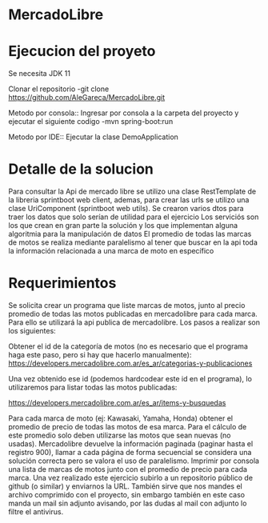 # MercadoLibre

# Ejecucion del proyeto
Se necesita JDK 11

Clonar el repositorio 
-git clone https://github.com/AleGareca/MercadoLibre.git

Metodo por consola::
Ingresar por consola a la carpeta del proyecto y ejecutar el siguiente codigo
-mvn spring-boot:run

Metodo por IDE::
Ejecutar la clase DemoApplication
# Detalle de la solucion
Para consultar la Api de mercado libre se utilizo una clase RestTemplate de la libreria sprintboot web client, ademas, para crear las urls se utilizo una clase UriComponent (sprintboot web utils).
Se crearon varios dtos para traer los datos que solo serían de utilidad para el ejercicio
Los serviciós son los que crean en gran parte la solución y los que implementan alguna algoritmia para la manipulación de datos
El promedio de todas las marcas de motos se realiza mediante paralelismo al tener que buscar en la api toda la información relacionada a una marca de moto en específico 

# Requerimientos
Se solicita crear un programa que liste marcas de motos, junto al precio promedio de todas las motos publicadas en mercadolibre para cada marca. Para ello se utilizará la api publica de mercadolibre.
Los pasos a realizar son los siguientes:

Obtener el id de la categoría de motos (no es necesario que el programa haga este paso, pero si hay que hacerlo manualmente):
https://developers.mercadolibre.com.ar/es_ar/categorias-y-publicaciones

Una vez obtenido ese id (podemos hardcodear este id en el programa), lo utilizaremos para listar todas las motos publicadas:

https://developers.mercadolibre.com.ar/es_ar/items-y-busquedas

Para cada marca de moto (ej: Kawasaki, Yamaha, Honda) obtener el promedio de precio de todas las motos de esa marca.
Para el cálculo de este promedio solo deben utilizarse las motos que sean nuevas (no usadas).
Mercadolibre devuelve la información paginada (paginar hasta el registro 900), llamar a cada página de forma secuencial se considera una solución correcta pero se valora el uso de paralelismo.
Imprimir por consola una lista de marcas de motos junto con el promedio de precio para cada marca.
Una vez realizado este ejercicio subirlo a un repositorio público de github (o similar) y enviarnos la URL. También sirve que nos mandes el archivo comprimido con el proyecto, sin embargo también en este caso manda un mail sin adjunto avisando, por las dudas al mail con adjunto lo filtre el antivirus.
